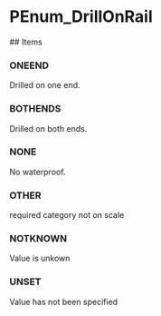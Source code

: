 # PEnum_DrillOnRail

<!-- end of definition -->## Items

### ONEEND
Drilled on one end.

### BOTHENDS
Drilled on both ends.

### NONE
No waterproof.

### OTHER
required category not on scale

### NOTKNOWN
Value is unkown

### UNSET
Value has not been specified
